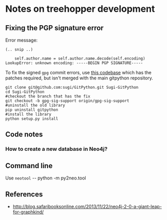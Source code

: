 # Notes on treehopper development


## Fixing the PGP signature error

Error message:

~~~~{.python}
(.. snip ..)

    self.author.name = self.author.name.decode(self.encoding)
LookupError: unknown encoding: -----BEGIN PGP SIGNATURE-----
~~~~

To fix the signed `gpg` commit errors, use
  [this codebase](https://github.com/sugi/GitPython/tree/gpg-sig-support)
  which has the patches required, but isn't merged with the main
  gitpython repository.

~~~~{.bash}
git clone git@github.com:sugi/GitPython.git Sugi-GitPython
cd Sugi-GitPython
#checkout the branch that has the fix
git checkout -b gpg-sig-support origin/gpg-sig-support
#uninstall the old library
pip uninstall gitpython
#install the library
python setup.py install
~~~~


## Code notes

### How to create a new database in Neo4j?


## Command line

Use `neotool` -- python -m py2neo.tool

## References

-
  http://blog.safaribooksonline.com/2013/11/22/neo4j-2-0-a-giant-leap-for-graphkind/
